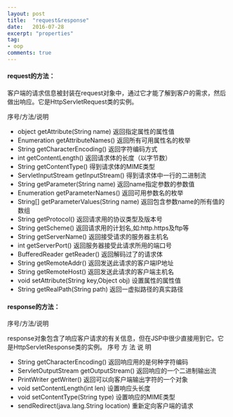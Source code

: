 ```yaml
---
layout: post
title:  "request&response"
date:   2016-07-28
excerpt: "properties"
tag:
- oop
comments: true
---
```


#### request的方法：

客户端的请求信息被封装在request对象中，通过它才能了解到客户的需求，然后做出响应。它是HttpServletRequest类的实例。

序号/方法/说明 

* object getAttribute(String name) 返回指定属性的属性值 
* Enumeration getAttributeNames() 返回所有可用属性名的枚举 
* String getCharacterEncoding() 返回字符编码方式 
* int getContentLength() 返回请求体的长度（以字节数） 
* String getContentType() 得到请求体的MIME类型 
* ServletInputStream getInputStream() 得到请求体中一行的二进制流 
* String getParameter(String name) 返回name指定参数的参数值 
* Enumeration getParameterNames() 返回可用参数名的枚举 
* String[] getParameterValues(String name) 返回包含参数name的所有值的数组 
* String getProtocol() 返回请求用的协议类型及版本号 
* String getScheme() 返回请求用的计划名,如:http.https及ftp等 
* String getServerName() 返回接受请求的服务器主机名 
* int getServerPort() 返回服务器接受此请求所用的端口号 
* BufferedReader getReader() 返回解码过了的请求体 
* String getRemoteAddr() 返回发送此请求的客户端IP地址 
* String getRemoteHost() 返回发送此请求的客户端主机名 
* void setAttribute(String key,Object obj) 设置属性的属性值 
* String getRealPath(String path) 返回一虚拟路径的真实路径

#### response的方法：

序号/方法/说明

response对象包含了响应客户请求的有关信息，但在JSP中很少直接用到它。它是HttpServletResponse类的实例。
序号 方 法 说 明 
* String getCharacterEncoding() 返回响应用的是何种字符编码 
* ServletOutputStream getOutputStream() 返回响应的一个二进制输出流 
* PrintWriter getWriter() 返回可以向客户端输出字符的一个对象 
* void setContentLength(int len) 设置响应头长度 
* void setContentType(String type) 设置响应的MIME类型 
* sendRedirect(java.lang.String location) 重新定向客户端的请求






<html>
<div class="ds-thread" data-thread-key="http://kongzheng1993.github.io/kongzheng1993-properties/" data-title="properties" data-url="http://kongzheng1993.github.io/kongzheng1993-properties/"></div>
<script type="text/javascript">
var duoshuoQuery = {short_name:"kongzheng1993"};
    (function() {
        var ds = document.createElement('script');
        ds.type = 'text/javascript';ds.async = true;
        ds.src = (document.location.protocol == 'https:' ? 'https:' : 'http:') + '//static.duoshuo.com/embed.js';
        ds.charset = 'UTF-8';
        (document.getElementsByTagName('head')[0] 
         || document.getElementsByTagName('body')[0]).appendChild(ds);
    })();
</script>
</html>
